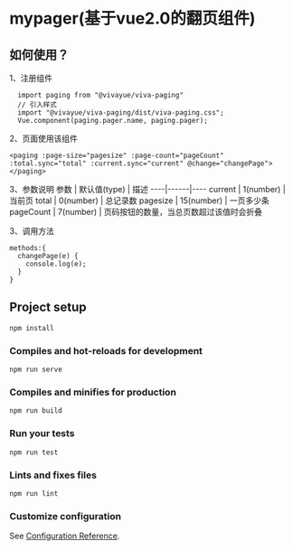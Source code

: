 # mypager(基于vue2.0的翻页组件)

## 如何使用？
1、注册组件
```
  import paging from "@vivayue/viva-paging"
  // 引入样式
  import "@vivayue/viva-paging/dist/viva-paging.css";
  Vue.component(paging.pager.name, paging.pager);
```
2、页面使用该组件
```
<paging :page-size="pagesize" :page-count="pageCount" :total.sync="total" :current.sync="current" @change="changePage"></paging>
```
3、参数说明
参数 | 默认值(type) | 描述
----|------|----
current | 1(number)  | 当前页
total | 0(number)  | 总记录数
pagesize | 15(number)  | 一页多少条
pageCount | 7(number)  | 页码按钮的数量，当总页数超过该值时会折叠

3、调用方法
```
methods:{
  changePage(e) {
    console.log(e);
  }
}
```
## Project setup
```
npm install
```

### Compiles and hot-reloads for development
```
npm run serve
```

### Compiles and minifies for production
```
npm run build
```

### Run your tests
```
npm run test
```

### Lints and fixes files
```
npm run lint
```

### Customize configuration
See [Configuration Reference](https://cli.vuejs.org/config/).
